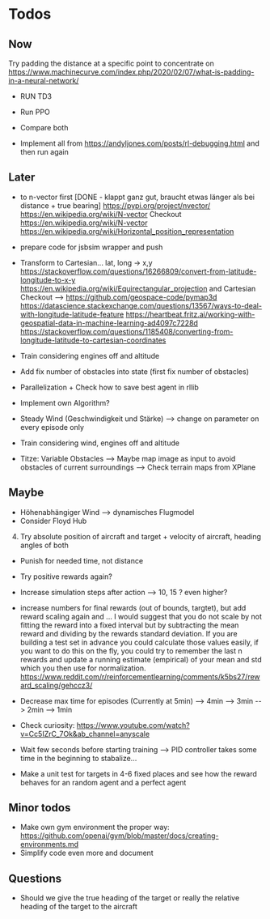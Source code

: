 
# Todos
## Now

Try padding the distance at a specific point to concentrate on
https://www.machinecurve.com/index.php/2020/02/07/what-is-padding-in-a-neural-network/

- RUN TD3
- Run PPO
- Compare both

- Implement all from https://andyljones.com/posts/rl-debugging.html and then run again


## Later
- to n-vector first [DONE - klappt ganz gut, braucht etwas länger als bei distance + true bearing]
https://pypi.org/project/nvector/
https://en.wikipedia.org/wiki/N-vector
Checkout https://en.wikipedia.org/wiki/N-vector
https://en.wikipedia.org/wiki/Horizontal_position_representation

- prepare code for jsbsim wrapper and push

- Transform to Cartesian...
lat, long -> x,y https://stackoverflow.com/questions/16266809/convert-from-latitude-longitude-to-x-y
https://en.wikipedia.org/wiki/Equirectangular_projection
and Cartesian
Checkout --> https://github.com/geospace-code/pymap3d
https://datascience.stackexchange.com/questions/13567/ways-to-deal-with-longitude-latitude-feature
https://heartbeat.fritz.ai/working-with-geospatial-data-in-machine-learning-ad4097c7228d
https://stackoverflow.com/questions/1185408/converting-from-longitude-latitude-to-cartesian-coordinates


- Train considering engines off and altitude
- Add fix number of obstacles into state (first fix number of obstacles) 

- Parallelization + Check how to save best agent in rllib
- Implement own Algorithm?

- Steady Wind (Geschwindigkeit und Stärke) --> change on parameter on every episode only


- Train considering wind, engines off and altitude

- Titze: Variable Obstacles 
--> Maybe map image as input to avoid obstacles of current surroundings 
--> Check terrain maps from XPlane


## Maybe
- Höhenabhängiger Wind --> dynamisches Flugmodel
- Consider Floyd Hub
4) Try absolute position of aircraft and target + velocity of aircraft, heading angles of both

- Punish for needed time, not distance
- Try positive rewards again?
- Increase simulation steps after action --> 10, 15 ? even higher?

- increase numbers for final rewards (out of bounds, targtet), but add reward scaling again and ...
I would suggest that you do not scale by not fitting the reward into a fixed interval 
but by subtracting the mean reward and dividing by the rewards standard deviation. 
If you are building a test set in advance you could calculate those values easily, if you want to do this on the fly, 
you could try to remember the last n rewards and update a running estimate (empirical) of your mean and std which you then use for normalization.
https://www.reddit.com/r/reinforcementlearning/comments/k5bs27/reward_scaling/gehccz3/

- Decrease max time for episodes (Currently at 5min)
--> 4min
--> 3min
--> 2min
--> 1min

- Check curiosity: https://www.youtube.com/watch?v=Cc5IZrC_7Ok&ab_channel=anyscale
- Wait few seconds before starting training --> PID controller takes some time in the beginning to stabalize...

- Make a unit test for targets in 4-6 fixed places and see how the reward behaves for an random agent and a perfect agent 


## Minor todos
- Make own gym environment the proper way: https://github.com/openai/gym/blob/master/docs/creating-environments.md
- Simplify code even more and document

## Questions
- Should we give the true heading of the target or really the relative heading of the target to the aircraft